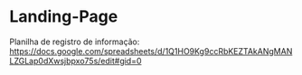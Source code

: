 # Landing-Page
Planilha de registro de informação: https://docs.google.com/spreadsheets/d/1Q1HO9Kg9ccRbKEZTAkANgMANLZGLap0dXwsjbpxo75s/edit#gid=0

